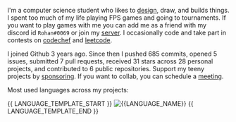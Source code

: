 I'm a computer science student who likes to [design](https://www.behance.net/rohzzn), draw, and builds things. I spent too much of my life playing FPS games and going to tournaments. If you want to play games with me you can add me as a friend with my discord id `Rohan#0069` or join my [server](https://discord.com/invite/gubvkKGskx). I occasionally code and take part in contests on [codechef](https://www.codechef.com/users/rohansanjeev) and [leetcode](https://leetcode.com/rohzzn/).

I joined Github 3 years ago. Since then I pushed 685 commits, opened 5 issues, submitted 7 pull requests, received 31 stars across 28 personal projects, and contributed to 6 public repositories. Support my teeny projects by [sponsoring](https://github.com/sponsors/rohzzn). If you want to collab, you can schedule a [meeting](https://calendly.com/rohzzn/meet). 

Most used languages across my projects:

{{ LANGUAGE_TEMPLATE_START }}
![{{LANGUAGE_NAME}}](https://img.shields.io/static/v1?style=flat-square&label=%E2%A0%80&color=555&labelColor={{LANGUAGE_COLOR:uri}}&message={{LANGUAGE_NAME:uri}}%EF%B8%B1{{LANGUAGE_PERCENT:uri}}%25)
{{ LANGUAGE_TEMPLATE_END }}
